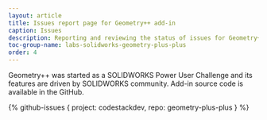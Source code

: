 ```yaml
---
layout: article
title: Issues report page for Geometry++ add-in
caption: Issues
description: Reporting and reviewing the status of issues for Geometry++ add-in for SOLIDWORKS
toc-group-name: labs-solidworks-geometry-plus-plus
order: 4
---
```

Geometry++ was started as a SOLIDWORKS Power User Challenge and its features are driven by SOLIDWORKS community. Add-in source code is available in the GitHub.

{% github-issues { project: codestackdev, repo: geometry-plus-plus } %}